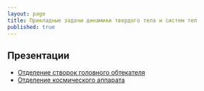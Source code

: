 ```yaml
---
layout: page
title: Прикладные задачи динамики твердого тела и систем тел
published: true
---
```


## Презентации

- [Отделение створок головного обтекателя](https://drive.google.com/file/d/1aD3o2QpuZ0CVg-YgGi18zBUgfl6llOg_/view?usp=sharing)
- [Отделение космического аппарата](https://drive.google.com/file/d/1tYp-xtjys7zjvaalReRZznyYKc-_yKlp/view?usp=sharing)